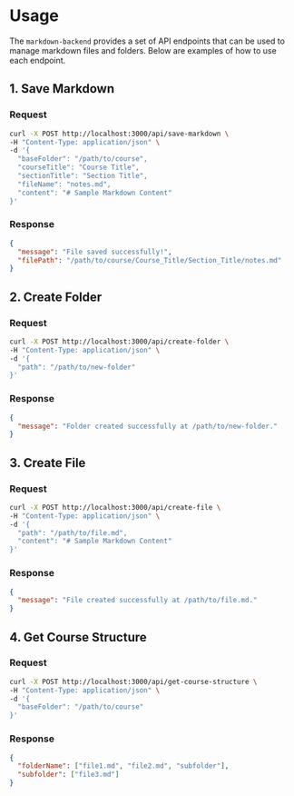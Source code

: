 # Usage

The `markdown-backend` provides a set of API endpoints that can be used to manage markdown files and folders. Below are examples of how to use each endpoint.

## 1. Save Markdown

### Request

```bash
curl -X POST http://localhost:3000/api/save-markdown \
-H "Content-Type: application/json" \
-d '{
  "baseFolder": "/path/to/course",
  "courseTitle": "Course Title",
  "sectionTitle": "Section Title",
  "fileName": "notes.md",
  "content": "# Sample Markdown Content"
}'
```

### Response

```json
{
  "message": "File saved successfully!",
  "filePath": "/path/to/course/Course_Title/Section_Title/notes.md"
}
```

## 2. Create Folder

### Request

```bash
curl -X POST http://localhost:3000/api/create-folder \
-H "Content-Type: application/json" \
-d '{
  "path": "/path/to/new-folder"
}'
```

### Response

```json
{
  "message": "Folder created successfully at /path/to/new-folder."
}
```

## 3. Create File

### Request

```bash
curl -X POST http://localhost:3000/api/create-file \
-H "Content-Type: application/json" \
-d '{
  "path": "/path/to/file.md",
  "content": "# Sample Markdown Content"
}'
```

### Response

```json
{
  "message": "File created successfully at /path/to/file.md."
}
```

## 4. Get Course Structure

### Request

```bash
curl -X POST http://localhost:3000/api/get-course-structure \
-H "Content-Type: application/json" \
-d '{
  "baseFolder": "/path/to/course"
}'
```

### Response

```json
{
  "folderName": ["file1.md", "file2.md", "subfolder"],
  "subfolder": ["file3.md"]
}
